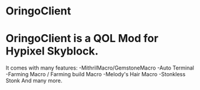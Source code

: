 # OringoClient

# OringoClient is a QOL Mod for Hypixel Skyblock.

It comes with many features:
-MithrilMacro/GemstoneMacro
-Auto Terminal
-Farming Macro / Farming build Macro
-Melody's Hair Macro
-Stonkless Stonk
And many more.
